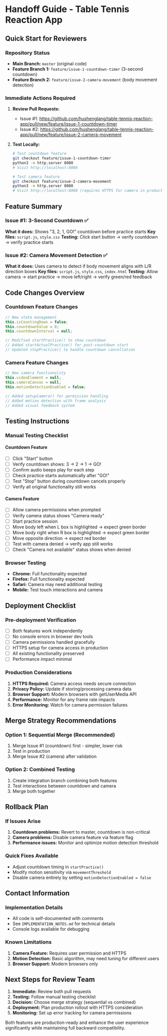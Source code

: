 # Handoff Guide - Table Tennis Reaction App

## Quick Start for Reviewers

### Repository Status
- **Main Branch:** `master` (original code)
- **Feature Branch 1:** `feature/issue-1-countdown-timer` (3-second countdown)
- **Feature Branch 2:** `feature/issue-2-camera-movement` (body movement detection)

### Immediate Actions Required
1. **Review Pull Requests:**
   - Issue #1: https://github.com/hushenglang/table-tennis-reaction-app/pull/new/feature/issue-1-countdown-timer
   - Issue #2: https://github.com/hushenglang/table-tennis-reaction-app/pull/new/feature/issue-2-camera-movement

2. **Test Locally:**
   ```bash
   # Test countdown feature
   git checkout feature/issue-1-countdown-timer
   python3 -m http.server 8080
   # Visit http://localhost:8080
   
   # Test camera feature  
   git checkout feature/issue-2-camera-movement
   python3 -m http.server 8080
   # Visit http://localhost:8080 (requires HTTPS for camera in production)
   ```

## Feature Summary

### Issue #1: 3-Second Countdown ✅
**What it does:** Shows "3, 2, 1, GO!" countdown before practice starts
**Key files:** `script.js`, `style.css`
**Testing:** Click start button → verify countdown → verify practice starts

### Issue #2: Camera Movement Detection ✅  
**What it does:** Uses camera to detect if body movement aligns with L/R direction boxes
**Key files:** `script.js`, `style.css`, `index.html`
**Testing:** Allow camera → start practice → move left/right → verify green/red feedback

## Code Changes Overview

### Countdown Feature Changes
```javascript
// New state management
this.isCountingDown = false;
this.countdownValue = 0;
this.countdownInterval = null;

// Modified startPractice() to show countdown
// Added startActualPractice() for post-countdown start
// Updated stopPractice() to handle countdown cancellation
```

### Camera Feature Changes
```javascript
// New camera functionality
this.videoElement = null;
this.cameraCanvas = null;
this.motionDetectionEnabled = false;

// Added setupCamera() for permission handling
// Added motion detection with frame analysis
// Added visual feedback system
```

## Testing Instructions

### Manual Testing Checklist

#### Countdown Feature
- [ ] Click "Start" button
- [ ] Verify countdown shows: 3 → 2 → 1 → GO!
- [ ] Confirm audio beeps play for each step
- [ ] Check practice starts automatically after "GO!"
- [ ] Test "Stop" button during countdown cancels properly
- [ ] Verify all original functionality still works

#### Camera Feature  
- [ ] Allow camera permissions when prompted
- [ ] Verify camera status shows "Camera ready"
- [ ] Start practice session
- [ ] Move body left when L box is highlighted → expect green border
- [ ] Move body right when R box is highlighted → expect green border  
- [ ] Move opposite direction → expect red border
- [ ] Test with camera denied → verify app still works
- [ ] Check "Camera not available" status shows when denied

### Browser Testing
- **Chrome:** Full functionality expected
- **Firefox:** Full functionality expected
- **Safari:** Camera may need additional testing
- **Mobile:** Test touch interactions and camera

## Deployment Checklist

### Pre-deployment Verification
- [ ] Both features work independently
- [ ] No console errors in browser dev tools
- [ ] Camera permissions handled gracefully
- [ ] HTTPS setup for camera access in production
- [ ] All existing functionality preserved
- [ ] Performance impact minimal

### Production Considerations
1. **HTTPS Required:** Camera access needs secure connection
2. **Privacy Policy:** Update if storing/processing camera data
3. **Browser Support:** Modern browsers with getUserMedia API
4. **Performance:** Monitor for any frame rate impacts
5. **Error Monitoring:** Watch for camera permission failures

## Merge Strategy Recommendations

### Option 1: Sequential Merge (Recommended)
1. Merge Issue #1 (countdown) first - simpler, lower risk
2. Test in production
3. Merge Issue #2 (camera) after validation

### Option 2: Combined Testing
1. Create integration branch combining both features
2. Test interactions between countdown and camera
3. Merge both together

## Rollback Plan

### If Issues Arise
1. **Countdown problems:** Revert to master, countdown is non-critical
2. **Camera problems:** Disable camera feature via feature flag
3. **Performance issues:** Monitor and optimize motion detection threshold

### Quick Fixes Available
- Adjust countdown timing in `startPractice()`
- Modify motion sensitivity via `movementThreshold`
- Disable camera entirely by setting `motionDetectionEnabled = false`

## Contact Information

### Implementation Details
- All code is self-documented with comments
- See `IMPLEMENTATION_NOTES.md` for technical details
- Console logs available for debugging

### Known Limitations
1. **Camera Feature:** Requires user permission and HTTPS
2. **Motion Detection:** Basic algorithm, may need tuning for different users
3. **Browser Support:** Modern browsers only

## Next Steps for Review Team

1. **Immediate:** Review both pull requests
2. **Testing:** Follow manual testing checklist
3. **Decision:** Choose merge strategy (sequential vs combined)
4. **Deployment:** Plan production rollout with HTTPS consideration
5. **Monitoring:** Set up error tracking for camera permissions

Both features are production-ready and enhance the user experience significantly while maintaining full backward compatibility.